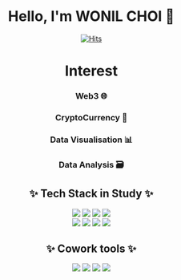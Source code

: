 <div align="center">

# Hello, I'm WONIL CHOI 👏

[![Hits](https://hits.seeyoufarm.com/api/count/incr/badge.svg?url=https%3A%2F%2Fgithub.com%2Fwonillin%2Fwonillin&count_bg=%2379C83D&title_bg=%234469DF&icon=mediafire.svg&icon_color=%23E7E7E7&title=hits&edge_flat=false)](https://hits.seeyoufarm.com)

# Interest
### Web3 🌐</br>
### CryptoCurrency 🍕</br>
### Data Visualisation 📊</br>
### Data Analysis 🗃️
  
  
## ✨ Tech Stack in Study ✨

<div>
<img src="https://img.shields.io/badge/HTML-E34F26?style=flat&logo=HTML5&logoColor=white"/>
<img src="https://img.shields.io/badge/CSS3-F68212?style=flat&logo=CSS3&logoColor=white"/>
<img src="https://img.shields.io/badge/-JavaScript-F7DF1E?style=flat&logo=JavaScript&logoColor=white"/>
<img src="https://img.shields.io/badge/React-61DAFB?style=flat&logo=React&logoColor=white"/>
</br>
<img src="https://img.shields.io/badge/JAVA-FF7800?style=flat&logo=JAVA&logoColor=white">
<img src="https://img.shields.io/badge/MYSQL-4479A1?style=flat&logo=MYSQL&logoColor=white">
<img src="https://img.shields.io/badge/python-3776AB?style=flat&logo=python&logoColor=white">
<img src="https://img.shields.io/badge/tableau-E97627?style=flat&logo=tableau&logoColor=white">

</div>

## ✨ Cowork tools ✨

<div>
<img src="https://img.shields.io/badge/GitHub-181717?style=flat-square&logo=GitHub&logoColor=white"/>
<img src="https://img.shields.io/badge/Zeplin-FFE4AF?style=flat-square&logo=Zotero&logoColor=black"/>
<img src="https://img.shields.io/badge/Figma-F24E1E?style=flat-square&logo=Figma&logoColor=white"/>
<img src="https://img.shields.io/badge/Postman-FF6C37?style=flat-square&logo=Postman&logoColor=white"/>
</div>

</div>
